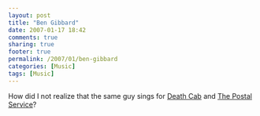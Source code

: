```yaml
---
layout: post
title: "Ben Gibbard"
date: 2007-01-17 18:42
comments: true
sharing: true
footer: true
permalink: /2007/01/ben-gibbard
categories: [Music]
tags: [Music]
---
```

How did I not realize that the same guy sings for <a href="http://en.wikipedia.org/wiki/Death_Cab_For_Cutie">Death Cab</a> and <a href="http://en.wikipedia.org/wiki/The_Postal_Service">The Postal Service</a>?
